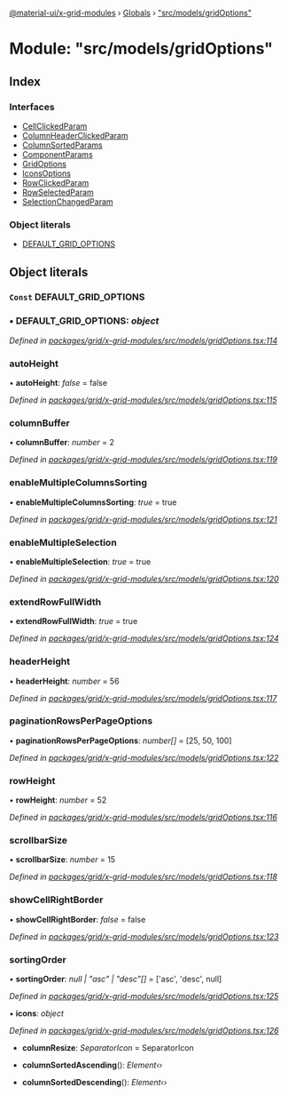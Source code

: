 [@material-ui/x-grid-modules](../README.md) › [Globals](../globals.md) › ["src/models/gridOptions"](_src_models_gridoptions_.md)

# Module: "src/models/gridOptions"

## Index

### Interfaces

* [CellClickedParam](../interfaces/_src_models_gridoptions_.cellclickedparam.md)
* [ColumnHeaderClickedParam](../interfaces/_src_models_gridoptions_.columnheaderclickedparam.md)
* [ColumnSortedParams](../interfaces/_src_models_gridoptions_.columnsortedparams.md)
* [ComponentParams](../interfaces/_src_models_gridoptions_.componentparams.md)
* [GridOptions](../interfaces/_src_models_gridoptions_.gridoptions.md)
* [IconsOptions](../interfaces/_src_models_gridoptions_.iconsoptions.md)
* [RowClickedParam](../interfaces/_src_models_gridoptions_.rowclickedparam.md)
* [RowSelectedParam](../interfaces/_src_models_gridoptions_.rowselectedparam.md)
* [SelectionChangedParam](../interfaces/_src_models_gridoptions_.selectionchangedparam.md)

### Object literals

* [DEFAULT_GRID_OPTIONS](_src_models_gridoptions_.md#const-default_grid_options)

## Object literals

### `Const` DEFAULT_GRID_OPTIONS

### ▪ **DEFAULT_GRID_OPTIONS**: *object*

*Defined in [packages/grid/x-grid-modules/src/models/gridOptions.tsx:114](https://github.com/mui-org/material-ui-x/blob/a679779/packages/grid/x-grid-modules/src/models/gridOptions.tsx#L114)*

###  autoHeight

• **autoHeight**: *false* = false

*Defined in [packages/grid/x-grid-modules/src/models/gridOptions.tsx:115](https://github.com/mui-org/material-ui-x/blob/a679779/packages/grid/x-grid-modules/src/models/gridOptions.tsx#L115)*

###  columnBuffer

• **columnBuffer**: *number* = 2

*Defined in [packages/grid/x-grid-modules/src/models/gridOptions.tsx:119](https://github.com/mui-org/material-ui-x/blob/a679779/packages/grid/x-grid-modules/src/models/gridOptions.tsx#L119)*

###  enableMultipleColumnsSorting

• **enableMultipleColumnsSorting**: *true* = true

*Defined in [packages/grid/x-grid-modules/src/models/gridOptions.tsx:121](https://github.com/mui-org/material-ui-x/blob/a679779/packages/grid/x-grid-modules/src/models/gridOptions.tsx#L121)*

###  enableMultipleSelection

• **enableMultipleSelection**: *true* = true

*Defined in [packages/grid/x-grid-modules/src/models/gridOptions.tsx:120](https://github.com/mui-org/material-ui-x/blob/a679779/packages/grid/x-grid-modules/src/models/gridOptions.tsx#L120)*

###  extendRowFullWidth

• **extendRowFullWidth**: *true* = true

*Defined in [packages/grid/x-grid-modules/src/models/gridOptions.tsx:124](https://github.com/mui-org/material-ui-x/blob/a679779/packages/grid/x-grid-modules/src/models/gridOptions.tsx#L124)*

###  headerHeight

• **headerHeight**: *number* = 56

*Defined in [packages/grid/x-grid-modules/src/models/gridOptions.tsx:117](https://github.com/mui-org/material-ui-x/blob/a679779/packages/grid/x-grid-modules/src/models/gridOptions.tsx#L117)*

###  paginationRowsPerPageOptions

• **paginationRowsPerPageOptions**: *number[]* = [25, 50, 100]

*Defined in [packages/grid/x-grid-modules/src/models/gridOptions.tsx:122](https://github.com/mui-org/material-ui-x/blob/a679779/packages/grid/x-grid-modules/src/models/gridOptions.tsx#L122)*

###  rowHeight

• **rowHeight**: *number* = 52

*Defined in [packages/grid/x-grid-modules/src/models/gridOptions.tsx:116](https://github.com/mui-org/material-ui-x/blob/a679779/packages/grid/x-grid-modules/src/models/gridOptions.tsx#L116)*

###  scrollbarSize

• **scrollbarSize**: *number* = 15

*Defined in [packages/grid/x-grid-modules/src/models/gridOptions.tsx:118](https://github.com/mui-org/material-ui-x/blob/a679779/packages/grid/x-grid-modules/src/models/gridOptions.tsx#L118)*

###  showCellRightBorder

• **showCellRightBorder**: *false* = false

*Defined in [packages/grid/x-grid-modules/src/models/gridOptions.tsx:123](https://github.com/mui-org/material-ui-x/blob/a679779/packages/grid/x-grid-modules/src/models/gridOptions.tsx#L123)*

###  sortingOrder

• **sortingOrder**: *null | "asc" | "desc"[]* = ['asc', 'desc', null]

*Defined in [packages/grid/x-grid-modules/src/models/gridOptions.tsx:125](https://github.com/mui-org/material-ui-x/blob/a679779/packages/grid/x-grid-modules/src/models/gridOptions.tsx#L125)*

▪ **icons**: *object*

*Defined in [packages/grid/x-grid-modules/src/models/gridOptions.tsx:126](https://github.com/mui-org/material-ui-x/blob/a679779/packages/grid/x-grid-modules/src/models/gridOptions.tsx#L126)*

* **columnResize**: *SeparatorIcon* = SeparatorIcon

* **columnSortedAscending**(): *Element‹›*

* **columnSortedDescending**(): *Element‹›*
